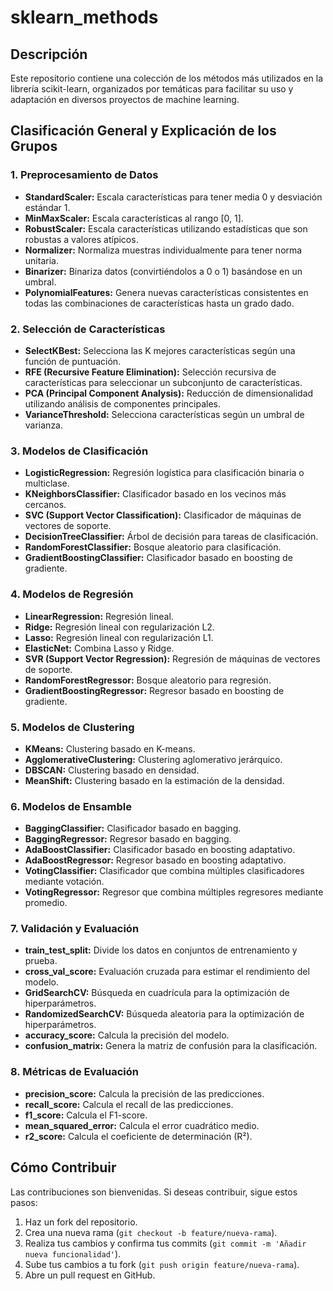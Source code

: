 # sklearn_methods

## Descripción

Este repositorio contiene una colección de los métodos más utilizados en la librería scikit-learn, organizados por temáticas para facilitar su uso y adaptación en diversos proyectos de machine learning.

## Clasificación General y Explicación de los Grupos

### 1. Preprocesamiento de Datos

- **StandardScaler:** Escala características para tener media 0 y desviación estándar 1.
- **MinMaxScaler:** Escala características al rango [0, 1].
- **RobustScaler:** Escala características utilizando estadísticas que son robustas a valores atípicos.
- **Normalizer:** Normaliza muestras individualmente para tener norma unitaria.
- **Binarizer:** Binariza datos (convirtiéndolos a 0 o 1) basándose en un umbral.
- **PolynomialFeatures:** Genera nuevas características consistentes en todas las combinaciones de características hasta un grado dado.

### 2. Selección de Características

- **SelectKBest:** Selecciona las K mejores características según una función de puntuación.
- **RFE (Recursive Feature Elimination):** Selección recursiva de características para seleccionar un subconjunto de características.
- **PCA (Principal Component Analysis):** Reducción de dimensionalidad utilizando análisis de componentes principales.
- **VarianceThreshold:** Selecciona características según un umbral de varianza.

### 3. Modelos de Clasificación

- **LogisticRegression:** Regresión logística para clasificación binaria o multiclase.
- **KNeighborsClassifier:** Clasificador basado en los vecinos más cercanos.
- **SVC (Support Vector Classification):** Clasificador de máquinas de vectores de soporte.
- **DecisionTreeClassifier:** Árbol de decisión para tareas de clasificación.
- **RandomForestClassifier:** Bosque aleatorio para clasificación.
- **GradientBoostingClassifier:** Clasificador basado en boosting de gradiente.

### 4. Modelos de Regresión

- **LinearRegression:** Regresión lineal.
- **Ridge:** Regresión lineal con regularización L2.
- **Lasso:** Regresión lineal con regularización L1.
- **ElasticNet:** Combina Lasso y Ridge.
- **SVR (Support Vector Regression):** Regresión de máquinas de vectores de soporte.
- **RandomForestRegressor:** Bosque aleatorio para regresión.
- **GradientBoostingRegressor:** Regresor basado en boosting de gradiente.

### 5. Modelos de Clustering

- **KMeans:** Clustering basado en K-means.
- **AgglomerativeClustering:** Clustering aglomerativo jerárquico.
- **DBSCAN:** Clustering basado en densidad.
- **MeanShift:** Clustering basado en la estimación de la densidad.

### 6. Modelos de Ensamble

- **BaggingClassifier:** Clasificador basado en bagging.
- **BaggingRegressor:** Regresor basado en bagging.
- **AdaBoostClassifier:** Clasificador basado en boosting adaptativo.
- **AdaBoostRegressor:** Regresor basado en boosting adaptativo.
- **VotingClassifier:** Clasificador que combina múltiples clasificadores mediante votación.
- **VotingRegressor:** Regresor que combina múltiples regresores mediante promedio.

### 7. Validación y Evaluación

- **train_test_split:** Divide los datos en conjuntos de entrenamiento y prueba.
- **cross_val_score:** Evaluación cruzada para estimar el rendimiento del modelo.
- **GridSearchCV:** Búsqueda en cuadrícula para la optimización de hiperparámetros.
- **RandomizedSearchCV:** Búsqueda aleatoria para la optimización de hiperparámetros.
- **accuracy_score:** Calcula la precisión del modelo.
- **confusion_matrix:** Genera la matriz de confusión para la clasificación.

### 8. Métricas de Evaluación

- **precision_score:** Calcula la precisión de las predicciones.
- **recall_score:** Calcula el recall de las predicciones.
- **f1_score:** Calcula el F1-score.
- **mean_squared_error:** Calcula el error cuadrático medio.
- **r2_score:** Calcula el coeficiente de determinación (R²).

## Cómo Contribuir

Las contribuciones son bienvenidas. Si deseas contribuir, sigue estos pasos:

1. Haz un fork del repositorio.
2. Crea una nueva rama (`git checkout -b feature/nueva-rama`).
3. Realiza tus cambios y confirma tus commits (`git commit -m 'Añadir nueva funcionalidad'`).
4. Sube tus cambios a tu fork (`git push origin feature/nueva-rama`).
5. Abre un pull request en GitHub.
